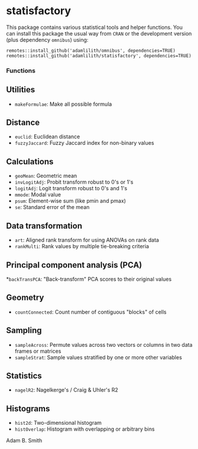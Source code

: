 # statisfactory

This package contains various statistical tools and helper functions. You can install this package the usual way from `CRAN` or the development version (plus dependency `omnibus`) using:

`remotes::install_github('adamlilith/omnibus', dependencies=TRUE)`  
`remotes::install_github('adamlilith/statisfactory', dependencies=TRUE)`  

### Functions ###
## Utilities ##
* `makeFormulae`: Make all possible formula

## Distance ##
* `euclid`: Euclidean distance
* `fuzzyJaccard`: Fuzzy Jaccard index for non-binary values

## Calculations ##
* `geoMean`: Geometric mean
* `invLogitAdj`: Probit transform robust to 0's or 1's
* `logitAdj`: Logit transform robust to 0's and 1's
* `mmode`: Modal value
* `psum`: Element-wise sum (like pmin and pmax)
* `se`: Standard error of the mean

## Data transformation ##
* `art`: Aligned rank transform for using ANOVAs on rank data
* `rankMulti`: Rank values by multiple tie-breaking criteria

## Principal component analysis (PCA) ##
 *`backTransPCA`: "Back-transform" PCA scores to their original values

## Geometry
* `countConnected`: Count number of contiguous "blocks" of cells

## Sampling ##
* `sampleAcross`: Permute values across two vectors or columns in two data frames or matrices
* `sampleStrat`: Sample values stratified by one or more other variables

## Statistics ##
* `nagelR2`: Nagelkerge's / Craig & Uhler's R2

## Histograms ##
* `hist2d`: Two-dimensional histogram
* `histOverlap`: Histogram with overlapping or arbitrary bins

Adam B. Smith